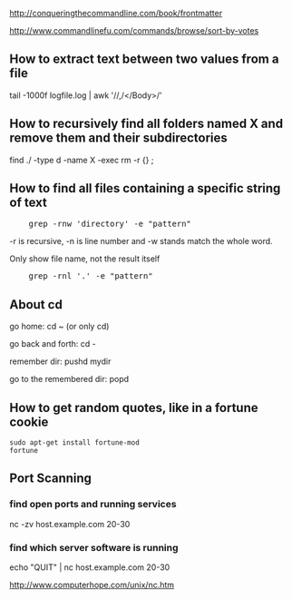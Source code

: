http://conqueringthecommandline.com/book/frontmatter

http://www.commandlinefu.com/commands/browse/sort-by-votes

How to extract text between two values from a file
--------------------------------------------------
tail -1000f logfile.log | awk '/<Body>/,/<\/Body>/'


How to recursively find all folders named X and remove them and their subdirectories
------------------------------------------------------------------------------------
find ./ -type d -name X -exec rm -r {} \;


How to find all files containing a specific string of text
----------------------------------------------------------

<pre>
    grep -rnw 'directory' -e "pattern"
</pre>
-r is recursive, -n is line number and -w stands match the whole word.

Only show file name, not the result itself
<pre>
    grep -rnl '.' -e "pattern"
</pre>




About cd
--------
go home:
cd ~ (or only cd)

go back and forth:
cd -

remember dir:
pushd mydir

go to the remembered dir:
popd


How to get random quotes, like in a fortune cookie
--------------------------------------------------

```
sudo apt-get install fortune-mod
fortune
```



Port Scanning
-------------

### find open ports and running services
nc -zv host.example.com 20-30

### find which server software is running
echo "QUIT" | nc host.example.com 20-30

http://www.computerhope.com/unix/nc.htm


